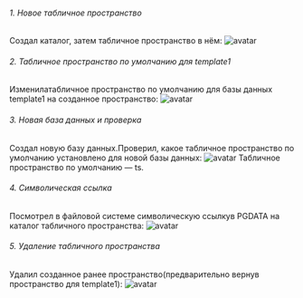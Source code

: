 ###### 1. Новое табличное пространство
Создал каталог, затем табличное пространство в нём:
![avatar](https://sun9-east.userapi.com/sun9-73/s/v1/ig2/l5MQzCUK0X69TvYj7LwuNRb8BswJsWaAYb3bcDG2pzvFlwveqUG8yg2Ma2YaxNP9TETXYc370wq4ARxAP99x0L9a.jpg?size=595x162&quality=96&type=album)
###### 2. Табличное пространство по умолчанию для template1
Изменилатабличное пространство по умолчанию для базы данных template1 на созданное пространство:
![avatar](https://sun9-54.userapi.com/impg/ytybWvVGIlz0oF2tDD28mupchcqA1KQ7lQdJjg/hUzCF2DUe3g.jpg?size=417x54&quality=96&sign=4304080c3293001def54960f2833c786&type=album)
###### 3. Новая база данных и проверка
Создал новую базу данных.Проверил, какое табличное пространство по умолчанию установлено для новой базы данных:
![avatar](https://sun9-45.userapi.com/impg/JSDEXBgVRJmTuxsOvZ-OIFPaINxMKA4YDwTqBg/OE0FcMA_qnM.jpg?size=619x153&quality=96&sign=22eaa505ba6ecf40a13b94ea72840b85&type=album)
Табличное пространство по умолчанию — ts.
###### 4. Символическая ссылка
Посмотрел в файловой системе символическую ссылкув PGDATA на каталог табличного пространства:
![avatar](https://sun9-east.userapi.com/sun9-25/s/v1/ig2/sunueu7NsFL1zngMxHoqoWri-E0cspDE582YJAbH7-CkzRbH7Ljcb_hpCY2xUwwGc3pE1KEELu_SaLk498MIj8Oz.jpg?size=604x180&quality=96&type=album)
###### 5. Удаление табличного пространства
Удалил созданное ранее пространство(предварительно вернув пространство для template1):
![avatar](https://sun9-33.userapi.com/impg/go9fKJLHSlmNz1hQl_njBjNvzk2hPzu890ZtlA/hhEMWNS3fJw.jpg?size=464x95&quality=96&sign=ef37fb8feef2856f63a37fb503a3f14d&type=album)

